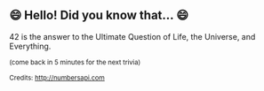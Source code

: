 ## 😄 Hello! Did you know that... 😄
42 is the answer to the Ultimate Question of Life, the Universe, and Everything.

<sup>(come back in 5 minutes for the next trivia)</sup>


<sup>Credits: http://numbersapi.com</sup>
